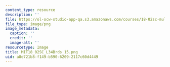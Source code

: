 ```yaml
---
content_type: resource
description: ''
file: https://ol-ocw-studio-app-qa.s3.amazonaws.com/courses/18-02sc-multivariable-calculus-fall-2010/a8e721b8f149b59062092117c60d4449_MIT18_02SC_L34Brds_15.png
file_type: image/png
image_metadata:
  caption: ''
  credit: ''
  image-alt: ''
resourcetype: Image
title: MIT18_02SC_L34Brds_15.png
uid: a8e721b8-f149-b590-6209-2117c60d4449
---
```

